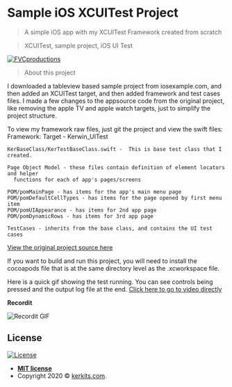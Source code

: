 # Sample iOS XCUITest Project

> A simple iOS app with my XCUITest Framework created from scratch

> XCUITest, sample project, iOS UI Test

<a href="http://fvcproductions.com"><img src="https://cdn.shopify.com/s/files/1/1320/7675/files/sampleProject.jpg?v=1600048765?v=3&s=200" title="How to view files" alt="FVCproductions"></a>


> About this project

I downloaded a tableview based sample project from iosexample.com, and then added an 
XCUITest target, and then added framework and test cases files.  I made a few changes 
to the appsource code from the original project, like removing the apple TV and apple 
watch targets, just to simplify the project structure.

To view my framework raw files, just git the project and view the swift files:
Framework:
	Target - Kerwin_UITest

	KerBaseClass/KerTestBaseClass.swift -  This is base test class that I created. 
	
	Page Object Model - these files contain definition of element locators and helper 
	  functions for each of app's pages/screens
	
	POM/pomMainPage - has items for the app's main menu page
	POM/pomDefaultCellTypes - has items for the page opened by first menu item
	POM/pomUIAppearance - has items for 2nd app page
	POM/pomDynamicRows - has items for 3rd app page

	TestCases - inherits from the base class, and contains the UI test cases

<a href="https://iosexample.com/a-simple-way-to-create-a-uitableview-for-settings-in-swift/">View the original project source here</a>

If you want to build and run this project, you will need to install the cocoapods file that
is at the same directory level as the .xcworkspace file.

Here is a quick gif showing the test running. You can see controls being pressed and the 
output log file at the end.
<a href="https://recordit.co/Yen8xtlUwt" target="_blank">Click here to go to video directly</a>

**Recordit**

![Recordit GIF](https://recordit.co/Yen8xtlUwt.gif)

## License


[![License](http://img.shields.io/:license-mit-blue.svg?style=flat-square)](http://badges.mit-license.org)

- **[MIT license](http://opensource.org/licenses/mit-license.php)**
- Copyright 2020 © <a href="https://www.kerkits.com" target="_blank">kerkits.com</a>.
